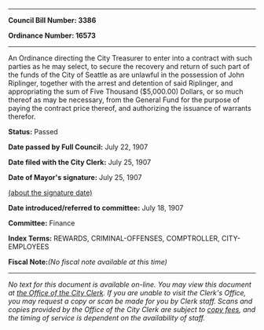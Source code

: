 

********

**Council Bill Number: 3386**
   
**Ordinance Number: 16573**
********

 An Ordinance directing the City Treasurer to enter into a contract with such parties as he may select, to secure the recovery and return of such part of the funds of the City of Seattle as are unlawful in the possession of John Riplinger, together with the arrest and detention of said Riplinger, and appropriating the sum of Five Thousand ($5,000.00) Dollars, or so much thereof as may be necessary, from the General Fund for the purpose of paying the contract price thereof, and authorizing the issuance of warrants therefor.

**Status:** Passed
   
**Date passed by Full Council:** July 22, 1907
   
**Date filed with the City Clerk:** July 25, 1907
   
**Date of Mayor's signature:** July 25, 1907
   
[(about the signature date)](/~public/approvaldate.htm)
   
   
   
**Date introduced/referred to committee:** July 18, 1907
   
**Committee:** Finance
   
   
**Index Terms:** REWARDS, CRIMINAL-OFFENSES, COMPTROLLER, CITY-EMPLOYEES

**Fiscal Note:**_(No fiscal note available at this time)_
********

_No text for this document is available on-line. You may view this document at [the Office of the City Clerk](http://www.seattle.gov/leg/clerk/contactUs.htm). If you are unable to visit the Clerk's Office, you may request a copy or scan be made for you by Clerk staff. Scans and copies provided by the Office of the City Clerk are subject to [copy fees](http://clerk.seattle.gov/~public/clerkfees.htm), and the timing of service is dependent on the availability of staff._

